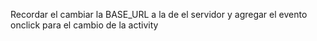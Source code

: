 Recordar el cambiar la BASE_URL a la de el servidor y agregar el evento onclick para el cambio de la activity
